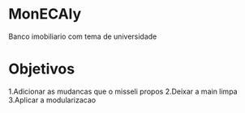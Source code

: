 # MonECAly
 Banco imobiliario com tema de universidade
# Objetivos 
 1.Adicionar as mudancas que o misseli propos 
 2.Deixar a main limpa
 3.Aplicar a modularizacao
